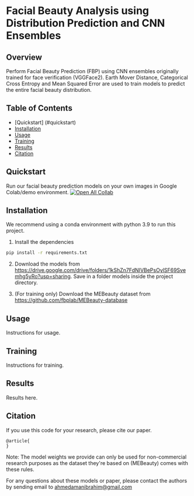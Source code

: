 # Facial Beauty Analysis using Distribution Prediction and CNN Ensembles

## Overview

Perform Facial Beauty Prediction (FBP) using CNN ensembles originally trained for face verification (VGGFace2). Earth Mover Distance, Categorical Cross Entropy and Mean Squared Error are used to train models to predict the entire facial beauty distribution.

## Table of Contents

- [Quickstart] (#quickstart)
- [Installation](#installation)
- [Usage](#usage)
- [Training](#models)
- [Results](#results)
- [Citation](#citation)

## Quickstart

Run our facial beauty prediction models on your own images in Google Colab/demo environment.
[![Open All Collab](https://colab.research.google.com/assets/colab-badge.svg)](https://colab.research.google.com/drive/1Gz3fI285fzeG6fUlDw8bv9PgSyhpGnA1?usp=sharing)

## Installation

We recommend using a conda environment with python 3.9 to run this project.

1. Install the dependencies
```bash
pip install -r requirements.txt
```

2. Download the models from https://drive.google.com/drive/folders/1kShZn7FdNIVBePsOylSF69Svemhg5yRo?usp=sharing. Save in a folder models inside the project directory.

3. (For training only) Download the MEBeauty dataset from https://github.com/fbplab/MEBeauty-database

## Usage

Instructions for usage.

## Training

Instructions for training.

## Results

Results here.

## Citation

If you use this code for your research, please cite our paper.
```
@article{
}
```

Note: The model weights we provide can only be used for non-commercial research purposes as the dataset they're based on (MEBeauty) comes with these rules.

For any questions about these models or paper, please contact the authors by sending email to ahmedamanibrahim@gmail.com